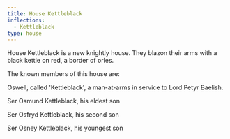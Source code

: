 ```yaml
---
title: House Kettleblack
inflections:
  - Kettleblack
type: house
---
```


House Kettleblack is a new knightly house. They blazon their arms with a black kettle on red, a border of orles.

The known members of this house are:

Oswell, called 'Kettleblack', a man-at-arms in service to Lord Petyr Baelish.

Ser Osmund Kettleblack, his eldest son

Ser Osfryd Kettleblack, his second son

Ser Osney Kettleblack, his youngest son


